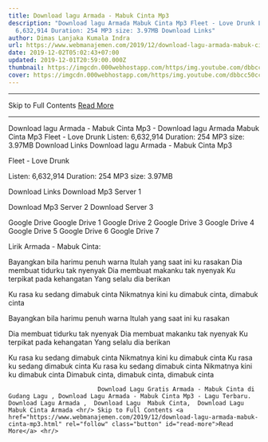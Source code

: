 ```yaml
---
title: Download lagu Armada - Mabuk Cinta Mp3
description: "Download lagu Armada Mabuk Cinta Mp3 Fleet - Love Drunk Listen:
  6,632,914 Duration: 254 MP3 size: 3.97MB Download Links"
author: Dimas Lanjaka Kumala Indra
url: https://www.webmanajemen.com/2019/12/download-lagu-armada-mabuk-cinta-mp3.html
date: 2019-12-02T05:02:43+07:00
updated: 2019-12-01T20:59:00.000Z
thumbnail: https://imgcdn.000webhostapp.com/https/img.youtube.com/dbbcc50cc4381d0acccae075ef428822.jpeg
cover: https://imgcdn.000webhostapp.com/https/img.youtube.com/dbbcc50cc4381d0acccae075ef428822.jpeg
---
```


<hr/> Skip to Full Contents <a href="https://www.webmanajemen.com/2019/12/download-lagu-armada-mabuk-cinta-mp3.html" rel="follow" class="button" id="read-more">Read More</a> <hr/> Download lagu Armada - Mabuk Cinta Mp3 - Download lagu Armada Mabuk Cinta Mp3 Fleet - Love Drunk Listen: 6,632,914 Duration: 254 MP3 size: 3.97MB Download Links Download lagu Armada - Mabuk Cinta Mp3

  Fleet - Love Drunk 

  Listen: 6,632,914 
  Duration: 254 
  MP3 size: 3.97MB 

  Download Links 
  Download Mp3 Server 1 

  Download Mp3 Server 2 
  Download Server 3 


  Google Drive   Google Drive 1 
  Google Drive 2 
  Google Drive 3 
  Google Drive 4 
  Google Drive 5 
  Google Drive 6 
  Google Drive 7 


                             
Lirik Armada - Mabuk Cinta:
                             
Bayangkan bila harimu penuh warna
  Itulah yang saat ini ku rasakan
  Dia membuat tidurku tak nyenyak
  Dia membuat makanku tak nyenyak
  Ku terpikat pada kehangatan
  Yang selalu dia berikan
  
  Ku rasa ku sedang dimabuk cinta
  Nikmatnya kini ku dimabuk cinta, dimabuk cinta
  
  Bayangkan bila harimu penuh warna
  Itulah yang saat ini ku rasakan
  
  Dia membuat tidurku tak nyenyak
  Dia membuat makanku tak nyenyak
  Ku terpikat pada kehangatan
  Yang selalu dia berikan
  
  Ku rasa ku sedang dimabuk cinta
  Nikmatnya kini ku dimabuk cinta
  Ku rasa ku sedang dimabuk cinta
  Ku rasa ku sedang dimabuk cinta
  Nikmatnya kini ku dimabuk cinta
  Dimabuk cinta, dimabuk cinta, dimabuk cinta                                 
                                 
                             Download Lagu Gratis Armada - Mabuk Cinta di Gudang Lagu , Download Lagu Armada - Mabuk Cinta Mp3 - Lagu Terbaru.                                                         Download Lagu Armada ,  Download Lagu  Mabuk Cinta,  Download Lagu  Mabuk Cinta Armada <hr/> Skip to Full Contents <a href="https://www.webmanajemen.com/2019/12/download-lagu-armada-mabuk-cinta-mp3.html" rel="follow" class="button" id="read-more">Read More</a> <hr/>